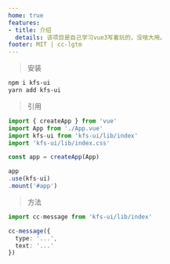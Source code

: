```yaml
---
home: true
features:
- title: 介绍
  details: 该项目是自己学习vue3写着玩的，没啥大用。
footer: MIT | cc-lgtm
---
```

<div style="margin: 10px auto">
  <cc-button value="起步" type="success" @click="goto" />
</div>

> 安装
```sh
npm i kfs-ui
yarn add kfs-ui
```

> 引用
```ts
import { createApp } from 'vue'
import App from './App.vue'
import kfs-ui from 'kfs-ui/lib/index'
import 'kfs-ui/lib/index.css'

const app = createApp(App)

app
.use(kfs-ui)
.mount('#app')
```

> 方法
```ts
import cc-message from 'kfs-ui/lib/index'

cc-message({
  type: '...',
  text: '...'
})
```